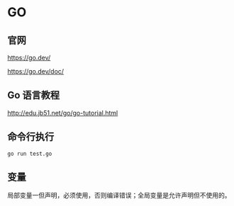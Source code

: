 # GO

## 官网

https://go.dev/

https://go.dev/doc/

## Go 语言教程

http://edu.jb51.net/go/go-tutorial.html

## 命令行执行

```
go run test.go
```

## 变量

局部变量一但声明，必须使用，否则编译错误；全局变量是允许声明但不使用的。
